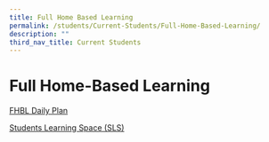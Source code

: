 ```yaml
---
title: Full Home Based Learning
permalink: /students/Current-Students/Full-Home-Based-Learning/
description: ""
third_nav_title: Current Students
---
```



Full Home-Based Learning
========================
[FHBL Daily Plan](https://docs.google.com/spreadsheets/d/e/2PACX-1vSFrwAaVMe26O8G0bmj1v_Z60c0D7C4jb7IytDWGSgA2L2fdu505TRMSetDiV02TpUNNJeWpqkPLqJ8/pubhtml)

[Students Learning Space (SLS)](/people/Students/Students-Learning-Space/permalink/)